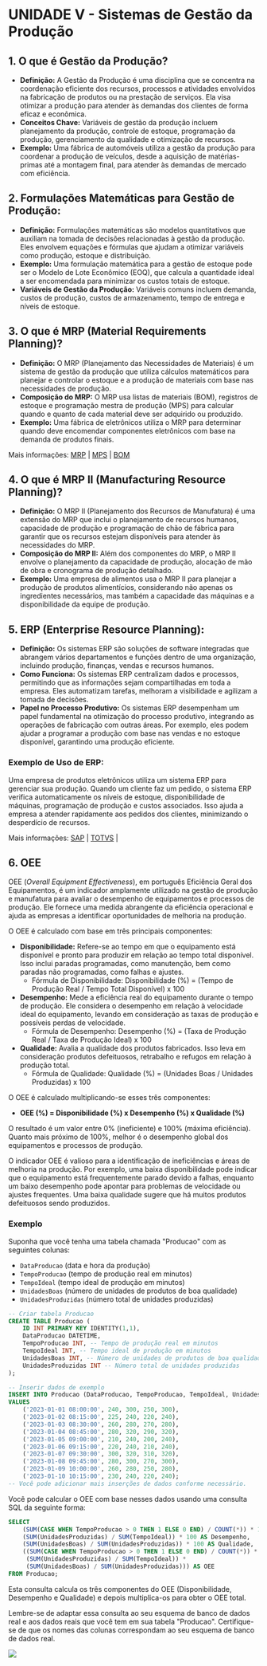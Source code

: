 # UNIDADE V - Sistemas de Gestão da Produção

## 1. O que é Gestão da Produção?
   - **Definição:** A Gestão da Produção é uma disciplina que se concentra na coordenação eficiente dos recursos, processos e atividades envolvidos na fabricação de produtos ou na prestação de serviços. Ela visa otimizar a produção para atender às demandas dos clientes de forma eficaz e econômica.
   - **Conceitos Chave:** Variáveis de gestão da produção incluem planejamento da produção, controle de estoque, programação da produção, gerenciamento da qualidade e otimização de recursos.
   - **Exemplo:** Uma fábrica de automóveis utiliza a gestão da produção para coordenar a produção de veículos, desde a aquisição de matérias-primas até a montagem final, para atender às demandas de mercado com eficiência.

## 2. Formulações Matemáticas para Gestão de Produção:
   - **Definição:** Formulações matemáticas são modelos quantitativos que auxiliam na tomada de decisões relacionadas à gestão da produção. Eles envolvem equações e fórmulas que ajudam a otimizar variáveis como produção, estoque e distribuição.
   - **Exemplo:** Uma formulação matemática para a gestão de estoque pode ser o Modelo de Lote Econômico (EOQ), que calcula a quantidade ideal a ser encomendada para minimizar os custos totais de estoque.
   - **Variáveis de Gestão da Produção:** Variáveis comuns incluem demanda, custos de produção, custos de armazenamento, tempo de entrega e níveis de estoque.

## 3. O que é MRP (Material Requirements Planning)?
   - **Definição:** O MRP (Planejamento das Necessidades de Materiais) é um sistema de gestão da produção que utiliza cálculos matemáticos para planejar e controlar o estoque e a produção de materiais com base nas necessidades de produção.
   - **Composição do MRP:** O MRP usa listas de materiais (BOM), registros de estoque e programação mestra de produção (MPS) para calcular quando e quanto de cada material deve ser adquirido ou produzido.
   - **Exemplo:** Uma fábrica de eletrônicos utiliza o MRP para determinar quando deve encomendar componentes eletrônicos com base na demanda de produtos finais.

Mais informações: [MRP](https://www.nomus.com.br/blog-industrial/o-que-e-o-mrp-e-para-que-serve/) | [MPS](https://www.sankhya.com.br/blog/o-que-e-mps-e-como-fazer-um-plano-mestre-de-producao/) | [BOM](https://www.tecnicon.com.br/blog/534-O_que_e_Bill_of_Materials_BOM_para_que_serve_e_como_usar_na_manufatura)

## 4. O que é MRP II (Manufacturing Resource Planning)?
   - **Definição:** O MRP II (Planejamento dos Recursos de Manufatura) é uma extensão do MRP que inclui o planejamento de recursos humanos, capacidade de produção e programação de chão de fábrica para garantir que os recursos estejam disponíveis para atender às necessidades do MRP.
   - **Composição do MRP II:** Além dos componentes do MRP, o MRP II envolve o planejamento da capacidade de produção, alocação de mão de obra e cronograma de produção detalhado.
   - **Exemplo:** Uma empresa de alimentos usa o MRP II para planejar a produção de produtos alimentícios, considerando não apenas os ingredientes necessários, mas também a capacidade das máquinas e a disponibilidade da equipe de produção.

## 5. ERP (Enterprise Resource Planning):
   - **Definição:** Os sistemas ERP são soluções de software integradas que abrangem vários departamentos e funções dentro de uma organização, incluindo produção, finanças, vendas e recursos humanos.
   - **Como Funciona:** Os sistemas ERP centralizam dados e processos, permitindo que as informações sejam compartilhadas em toda a empresa. Eles automatizam tarefas, melhoram a visibilidade e agilizam a tomada de decisões.
   - **Papel no Processo Produtivo:** Os sistemas ERP desempenham um papel fundamental na otimização do processo produtivo, integrando as operações de fabricação com outras áreas. Por exemplo, eles podem ajudar a programar a produção com base nas vendas e no estoque disponível, garantindo uma produção eficiente.
### Exemplo de Uso de ERP:
Uma empresa de produtos eletrônicos utiliza um sistema ERP para gerenciar sua produção. Quando um cliente faz um pedido, o sistema ERP verifica automaticamente os níveis de estoque, disponibilidade de máquinas, programação de produção e custos associados. Isso ajuda a empresa a atender rapidamente aos pedidos dos clientes, minimizando o desperdício de recursos.

Mais informações: [SAP](https://www.sap.com/brazil/index.html?url_id=auto_hp_redirect_brazil) | [TOTVS](https://www.totvs.com/sistema-de-gestao/) | 

## 6. OEE
OEE (*Overall Equipment Effectiveness*), em português Eficiência Geral dos Equipamentos, é um indicador amplamente utilizado na gestão de produção e manufatura para avaliar o desempenho de equipamentos e processos de produção. Ele fornece uma medida abrangente da eficiência operacional e ajuda as empresas a identificar oportunidades de melhoria na produção.

O OEE é calculado com base em três principais componentes:
- **Disponibilidade:** Refere-se ao tempo em que o equipamento está disponível e pronto para produzir em relação ao tempo total disponível. Isso inclui paradas programadas, como manutenção, bem como paradas não programadas, como falhas e ajustes.
   - Fórmula de Disponibilidade: Disponibilidade (%) = (Tempo de Produção Real / Tempo Total Disponível) x 100
- **Desempenho:** Mede a eficiência real do equipamento durante o tempo de produção. Ele considera o desempenho em relação à velocidade ideal do equipamento, levando em consideração as taxas de produção e possíveis perdas de velocidade.
   - Fórmula de Desempenho: Desempenho (%) = (Taxa de Produção Real / Taxa de Produção Ideal) x 100
- **Qualidade:** Avalia a qualidade dos produtos fabricados. Isso leva em consideração produtos defeituosos, retrabalho e refugos em relação à produção total.
   - Fórmula de Qualidade: Qualidade (%) = (Unidades Boas / Unidades Produzidas) x 100

O OEE é calculado multiplicando-se esses três componentes:
- **OEE (%) = Disponibilidade (%) x Desempenho (%) x Qualidade (%)**

O resultado é um valor entre 0% (ineficiente) e 100% (máxima eficiência). Quanto mais próximo de 100%, melhor é o desempenho global dos equipamentos e processos de produção.

O indicador OEE é valioso para a identificação de ineficiências e áreas de melhoria na produção. Por exemplo, uma baixa disponibilidade pode indicar que o equipamento está frequentemente parado devido a falhas, enquanto um baixo desempenho pode apontar para problemas de velocidade ou ajustes frequentes. Uma baixa qualidade sugere que há muitos produtos defeituosos sendo produzidos.

### Exemplo
Suponha que você tenha uma tabela chamada "Producao" com as seguintes colunas:

- `DataProducao` (data e hora da produção)
- `TempoProducao` (tempo de produção real em minutos)
- `TempoIdeal` (tempo ideal de produção em minutos)
- `UnidadesBoas` (número de unidades de produtos de boa qualidade)
- `UnidadesProduzidas` (número total de unidades produzidas)

```sql
-- Criar tabela Producao
CREATE TABLE Producao (
    ID INT PRIMARY KEY IDENTITY(1,1),
    DataProducao DATETIME,
    TempoProducao INT, -- Tempo de produção real em minutos
    TempoIdeal INT, -- Tempo ideal de produção em minutos
    UnidadesBoas INT, -- Número de unidades de produtos de boa qualidade
    UnidadesProduzidas INT -- Número total de unidades produzidas
);

-- Inserir dados de exemplo
INSERT INTO Producao (DataProducao, TempoProducao, TempoIdeal, UnidadesBoas, UnidadesProduzidas)
VALUES
    ('2023-01-01 08:00:00', 240, 300, 250, 300),
    ('2023-01-02 08:15:00', 225, 240, 220, 240),
    ('2023-01-03 08:30:00', 260, 280, 270, 280),
    ('2023-01-04 08:45:00', 280, 320, 290, 320),
    ('2023-01-05 09:00:00', 210, 240, 200, 240),
    ('2023-01-06 09:15:00', 220, 240, 210, 240),
    ('2023-01-07 09:30:00', 300, 320, 310, 320),
    ('2023-01-08 09:45:00', 280, 300, 270, 300),
    ('2023-01-09 10:00:00', 260, 280, 250, 280),
    ('2023-01-10 10:15:00', 230, 240, 220, 240);
-- Você pode adicionar mais inserções de dados conforme necessário.
```

Você pode calcular o OEE com base nesses dados usando uma consulta SQL da seguinte forma:

```sql
SELECT 
    (SUM(CASE WHEN TempoProducao > 0 THEN 1 ELSE 0 END) / COUNT(*)) * 100 AS Disponibilidade,
    (SUM(UnidadesProduzidas) / SUM(TempoIdeal)) * 100 AS Desempenho,
    (SUM(UnidadesBoas) / SUM(UnidadesProduzidas)) * 100 AS Qualidade,
    ((SUM(CASE WHEN TempoProducao > 0 THEN 1 ELSE 0 END) / COUNT(*)) * 
     (SUM(UnidadesProduzidas) / SUM(TempoIdeal)) * 
     (SUM(UnidadesBoas) / SUM(UnidadesProduzidas))) AS OEE
FROM Producao;
```

Esta consulta calcula os três componentes do OEE (Disponibilidade, Desempenho e Qualidade) e depois multiplica-os para obter o OEE total.

Lembre-se de adaptar essa consulta ao seu esquema de banco de dados real e aos dados reais que você tem em sua tabela "Producao". Certifique-se de que os nomes das colunas correspondam ao seu esquema de banco de dados real.

![](https://blogdozouza.files.wordpress.com/2024/02/producao.png)
